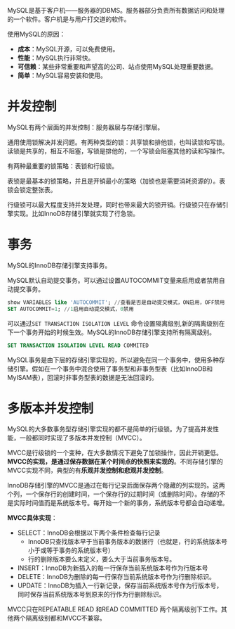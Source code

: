MySQL是基于客户机——服务器的DBMS。服务器部分负责所有数据访问和处理的一个软件。客户机是与用户打交道的软件。

使用MySQL的原因：

- **成本**：MySQL开源，可以免费使用。
- **性能**：MySQL执行非常快。
- **可信赖**：某些非常重要和声望高的公司、站点使用MySQL处理重要数据。
- **简单**：MySQL容易安装和使用。







# 并发控制

MySQL有两个层面的并发控制：服务器层与存储引擎层。

通用使用锁解决并发问题。有两种类型的锁：共享锁和排他锁，也叫读锁和写锁。读锁是共享的，相互不阻塞，写锁是排他的，一个写锁会阻塞其他的读和写操作。

有两种最重要的锁策略：表锁和行级锁。

表锁是最基本的锁策略，并且是开销最小的策略（加锁也是需要消耗资源的）。表锁会锁定整张表。

行级锁可以最大程度支持并发处理，同时也带来最大的锁开销。行级锁只在存储引擎实现。比如InnoDB存储引擎就实现了行急锁。



# 事务

MySQL的InnoDB存储引擎支持事务。

MySQL默认自动提交事务。可以通过设置AUTOCOMMIT变量来启用或者禁用自动提交事务。

```sql
show VARIABLES like 'AUTOCOMMIT'; //查看是否是自动提交模式，ON启用，OFF禁用
SET AUTOCOMMIT=1; //1启用自动提交模式，0禁用
```

可以通过`SET TRANSACTION ISOLATION LEVEL` 命令设置隔离级别,新的隔离级别在下一个事务开始的时候生效。MySQL的InnoDB存储引擎支持所有隔离级别。

```sql
SET TRANSACTION ISOLATION LEVEL READ COMMITED
```

MySQL事务是由下层的存储引擎实现的，所以避免在同一个事务中，使用多种存储引擎。假如在一个事务中混合使用了事务型和非事务型表（比如InnoDB和MyISAM表），回滚时非事务型表的数据是无法回滚的。



# 多版本并发控制



MySQL的大多数事务型存储引擎实现的都不是简单的行级锁。为了提高并发性能，一般都同时实现了多版本并发控制（MVCC）。

MVCC是行级锁的一个变种，在大多数情况下避免了加锁操作，因此开销更低。**MVCC的实现，是通过保存数据在某个时间点的快照来实现的**。不同存储引擎的MVCC实现不同，典型的有**乐观并发控制和悲观并发控制**。

InnoDB存储引擎的MVCC是通过在每行记录后面保存两个隐藏的列实现的。这两个列，一个保存行的创建时间，一个保存行的过期时间（或删除时间）。存储的不是实际时间值而是系统版本号。每开始一个新的事务，系统版本号都会自动递增。

**MVCC具体实现**：

- SELECT：InnoDB会根据以下两个条件检查每行记录
  - InnoDB只查找版本早于当前事务版本的数据行（也就是，行的系统版本号小于或等于事务的系统版本号）
  - 行的删除版本要么未定义，要么大于当前事务版本号。
- INSERT：InnoDB为新插入的每一行保存当前系统版本号作为行版本号
- DELETE：InnoDB为删除的每一行保存当前系统版本号作为行删除标识。
- UPDATE：InnoDB为插入一行新记录，保存当前系统版本号作为行版本号，同时保存当前系统版本号到原来的行作为行删除标识。

MVCC只在REPEATABLE READ 和READ COMMITTED 两个隔离级别下工作。其他两个隔离级别都和MVCC不兼容。



